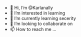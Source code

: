 - 👋 Hi, I’m @Karlanally
- 👀 I’m interested in learning
- 🌱 I’m currently learning secerity
- 💞️ I’m looking to collaborate on 
- 📫 How to reach me ...

<!---
Karlanally/Karlanally is a ✨ special ✨ repository because its `README.md` (this file) appears on your GitHub profile.
You can click the Preview link to take a look at your changes.
--->
